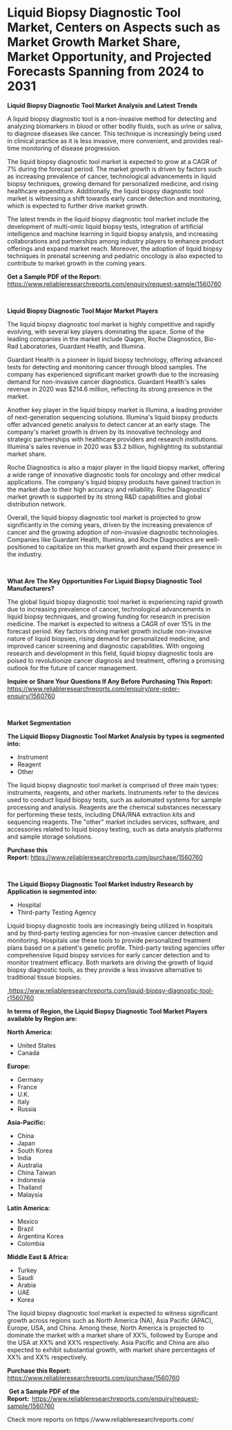 <p><h1>Liquid Biopsy Diagnostic Tool Market, Centers on Aspects such as Market Growth Market Share, Market Opportunity, and Projected Forecasts Spanning from 2024 to 2031</h1></p><p><strong>Liquid Biopsy Diagnostic Tool Market Analysis and Latest Trends</strong></p>
<p><p>A liquid biopsy diagnostic tool is a non-invasive method for detecting and analyzing biomarkers in blood or other bodily fluids, such as urine or saliva, to diagnose diseases like cancer. This technique is increasingly being used in clinical practice as it is less invasive, more convenient, and provides real-time monitoring of disease progression.</p><p>The liquid biopsy diagnostic tool market is expected to grow at a CAGR of 7% during the forecast period. The market growth is driven by factors such as increasing prevalence of cancer, technological advancements in liquid biopsy techniques, growing demand for personalized medicine, and rising healthcare expenditure. Additionally, the liquid biopsy diagnostic tool market is witnessing a shift towards early cancer detection and monitoring, which is expected to further drive market growth.</p><p>The latest trends in the liquid biopsy diagnostic tool market include the development of multi-omic liquid biopsy tests, integration of artificial intelligence and machine learning in liquid biopsy analysis, and increasing collaborations and partnerships among industry players to enhance product offerings and expand market reach. Moreover, the adoption of liquid biopsy techniques in prenatal screening and pediatric oncology is also expected to contribute to market growth in the coming years.</p></p>
<p><strong>Get a Sample PDF of the Report:&nbsp;</strong> <a href="https://www.reliableresearchreports.com/enquiry/request-sample/1560760">https://www.reliableresearchreports.com/enquiry/request-sample/1560760</a></p>
<p>&nbsp;</p>
<p><strong>Liquid Biopsy Diagnostic Tool Major Market Players</strong></p>
<p><p>The liquid biopsy diagnostic tool market is highly competitive and rapidly evolving, with several key players dominating the space. Some of the leading companies in the market include Qiagen, Roche Diagnostics, Bio-Rad Laboratories, Guardant Health, and Illumina.</p><p>Guardant Health is a pioneer in liquid biopsy technology, offering advanced tests for detecting and monitoring cancer through blood samples. The company has experienced significant market growth due to the increasing demand for non-invasive cancer diagnostics. Guardant Health's sales revenue in 2020 was $214.6 million, reflecting its strong presence in the market.</p><p>Another key player in the liquid biopsy market is Illumina, a leading provider of next-generation sequencing solutions. Illumina's liquid biopsy products offer advanced genetic analysis to detect cancer at an early stage. The company's market growth is driven by its innovative technology and strategic partnerships with healthcare providers and research institutions. Illumina's sales revenue in 2020 was $3.2 billion, highlighting its substantial market share.</p><p>Roche Diagnostics is also a major player in the liquid biopsy market, offering a wide range of innovative diagnostic tools for oncology and other medical applications. The company's liquid biopsy products have gained traction in the market due to their high accuracy and reliability. Roche Diagnostics' market growth is supported by its strong R&D capabilities and global distribution network.</p><p>Overall, the liquid biopsy diagnostic tool market is projected to grow significantly in the coming years, driven by the increasing prevalence of cancer and the growing adoption of non-invasive diagnostic technologies. Companies like Guardant Health, Illumina, and Roche Diagnostics are well-positioned to capitalize on this market growth and expand their presence in the industry.</p></p>
<p>&nbsp;</p>
<p><strong>What Are The Key Opportunities For Liquid Biopsy Diagnostic Tool Manufacturers?</strong></p>
<p><p>The global liquid biopsy diagnostic tool market is experiencing rapid growth due to increasing prevalence of cancer, technological advancements in liquid biopsy techniques, and growing funding for research in precision medicine. The market is expected to witness a CAGR of over 15% in the forecast period. Key factors driving market growth include non-invasive nature of liquid biopsies, rising demand for personalized medicine, and improved cancer screening and diagnostic capabilities. With ongoing research and development in this field, liquid biopsy diagnostic tools are poised to revolutionize cancer diagnosis and treatment, offering a promising outlook for the future of cancer management.</p></p>
<p><strong>Inquire or Share Your Questions If Any Before Purchasing This Report:</strong> <a href="https://www.reliableresearchreports.com/enquiry/pre-order-enquiry/1560760">https://www.reliableresearchreports.com/enquiry/pre-order-enquiry/1560760</a></p>
<p>&nbsp;</p>
<p><strong>Market Segmentation</strong></p>
<p><strong>The Liquid Biopsy Diagnostic Tool Market Analysis by types is segmented into:</strong></p>
<p><ul><li>Instrument</li><li>Reagent</li><li>Other</li></ul></p>
<p><p>The liquid biopsy diagnostic tool market is comprised of three main types: instruments, reagents, and other markets. Instruments refer to the devices used to conduct liquid biopsy tests, such as automated systems for sample processing and analysis. Reagents are the chemical substances necessary for performing these tests, including DNA/RNA extraction kits and sequencing reagents. The "other" market includes services, software, and accessories related to liquid biopsy testing, such as data analysis platforms and sample storage solutions.</p></p>
<p><strong>Purchase this Report:&nbsp;</strong><a href="https://www.reliableresearchreports.com/purchase/1560760">https://www.reliableresearchreports.com/purchase/1560760</a></p>
<p>&nbsp;</p>
<p><strong>The Liquid Biopsy Diagnostic Tool Market Industry Research by Application is segmented into:</strong></p>
<p><ul><li>Hospital</li><li>Third-party Testing Agency</li></ul></p>
<p><p>Liquid biopsy diagnostic tools are increasingly being utilized in hospitals and by third-party testing agencies for non-invasive cancer detection and monitoring. Hospitals use these tools to provide personalized treatment plans based on a patient's genetic profile. Third-party testing agencies offer comprehensive liquid biopsy services for early cancer detection and to monitor treatment efficacy. Both markets are driving the growth of liquid biopsy diagnostic tools, as they provide a less invasive alternative to traditional tissue biopsies.</p></p>
<p><a href="https://www.reliableresearchreports.com/liquid-biopsy-diagnostic-tool-r1560760">&nbsp;https://www.reliableresearchreports.com/liquid-biopsy-diagnostic-tool-r1560760</a></p>
<p><strong>In terms of Region, the Liquid Biopsy Diagnostic Tool Market Players available by Region are:</strong></p>
<p>
    <p> <strong> North America: </strong>
        <ul>
            <li>United States</li>
            <li>Canada</li>
        </ul>
        </p> 
    <p> <strong> Europe: </strong>
        <ul>
            <li>Germany</li>
            <li>France</li>
            <li>U.K.</li>
            <li>Italy</li>
            <li>Russia</li>
        </ul>
        </p> 
    <p> <strong> Asia-Pacific: </strong>
        <ul>
            <li>China</li>
            <li>Japan</li>
            <li>South Korea</li>
            <li>India</li>
            <li>Australia</li>
            <li>China Taiwan</li>
            <li>Indonesia</li>
            <li>Thailand</li>
            <li>Malaysia</li>
        </ul>
        </p> 
    <p> <strong> Latin America: </strong>
        <ul>
            <li>Mexico</li>
            <li>Brazil</li>
            <li>Argentina Korea</li>
            <li>Colombia</li>
        </ul>
        </p> 
    <p> <strong> Middle East & Africa: </strong>
        <ul>
            <li>Turkey</li>
            <li>Saudi</li>
            <li>Arabia</li>
            <li>UAE</li>
            <li>Korea</li>
        </ul>
    </p>
    </p>
<p><p>The liquid biopsy diagnostic tool market is expected to witness significant growth across regions such as North America (NA), Asia Pacific (APAC), Europe, USA, and China. Among these, North America is projected to dominate the market with a market share of XX%, followed by Europe and the USA at XX% and XX% respectively. Asia Pacific and China are also expected to exhibit substantial growth, with market share percentages of XX% and XX% respectively.</p></p>
<p><strong>Purchase this Report: </strong><a href="https://www.reliableresearchreports.com/purchase/1560760">https://www.reliableresearchreports.com/purchase/1560760</a></p>
<p>&nbsp;<strong>Get a Sample PDF of the Report:&nbsp;&nbsp;</strong><a href="https://www.reliableresearchreports.com/enquiry/request-sample/1560760">https://www.reliableresearchreports.com/enquiry/request-sample/1560760</a></p>
<p><strong></strong></p>
<p>Check more reports on https://www.reliableresearchreports.com/</p>
